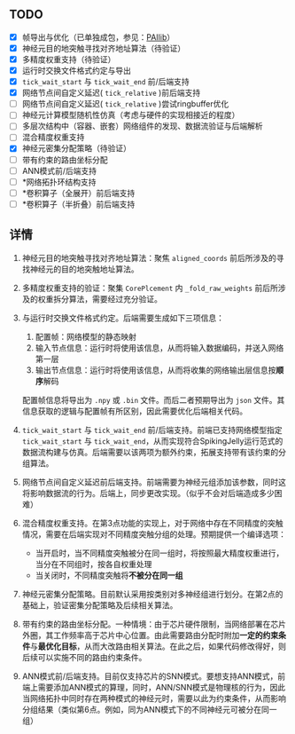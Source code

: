 ## TODO

- [X] 帧导出与优化（已单独成包，参见：[PAIlib](https://github.com/PAICookers/PAIlib)）
- [X] 神经元目的地突触寻找对齐地址算法（待验证）
- [X] 多精度权重支持（待验证）
- [X] 运行时交换文件格式约定与导出
- [X] `tick_wait_start` 与 `tick_wait_end` 前/后端支持
- [X] 网络节点间自定义延迟( `tick_relative` )前后端支持
- [ ] 网络节点间自定义延迟( `tick_relative` )尝试ringbuffer优化
- [ ] 神经元计算模型随机性仿真（考虑与硬件的实现相接近的程度）
- [ ] 多层次结构中（容器、嵌套）网络组件的发现、数据流验证与后端解析
- [ ] 混合精度权重支持
- [X] 神经元密集分配策略（待验证）
- [ ] 带有约束的路由坐标分配
- [ ] ANN模式前/后端支持
- [ ] *网络拓扑环结构支持
- [ ] *卷积算子（全展开）前后端支持
- [ ] *卷积算子（半折叠）前后端支持

## 详情

1. 神经元目的地突触寻找对齐地址算法：聚焦 `aligned_coords` 前后所涉及的寻找神经元的目的地突触地址算法。
2. 多精度权重支持的验证：聚集 `CorePlcement` 内 `_fold_raw_weights` 前后所涉及的权重拆分算法，需要经过充分验证。
3. 与运行时交换文件格式约定。后端需要生成如下三项信息：

   1. 配置帧：网络模型的静态映射
   2. 输入节点信息：运行时将使用该信息，从而将输入数据编码，并送入网络第一层
   3. 输出节点信息：运行时将使用该信息，从而将收集的网络输出层信息按**顺序**解码

   配置帧信息将导出为 `.npy` 或 `.bin` 文件。而后二者预期导出为 `json` 文件。其信息获取的逻辑与配置帧有所区别，因此需要优化后端相关代码。
4. `tick_wait_start` 与 `tick_wait_end` 前/后端支持。前端已支持网络模型指定 `tick_wait_start` 与 `tick_wait_end`，从而实现符合SpikingJelly运行范式的数据流构建与仿真。后端需要以该两项为额外约束，拓展支持带有该约束的分组算法。
5. 网络节点间自定义延迟前后端支持。前端需要为神经元组添加该参数，同时这将影响数据流的行为。后端上，同步更改实现。（似乎不会对后端造成多少困难）
6. 混合精度权重支持。在第3点功能的实现上，对于网络中存在不同精度的突触情况，需要在后端实现对不同精度突触分组的处理。预期提供一个编译选项：

   - 当开启时，当不同精度突触被分在同一组时，将按照最大精度权重进行，当分在不同组时，按各自权重处理
   - 当关闭时，不同精度突触将**不被分在同一组**
7. 神经元密集分配策略。目前默认采用按类别对多神经组进行划分。在第2点的基础上，验证密集分配策略及后续相关算法。
8. 带有约束的路由坐标分配。一种情境：由于芯片硬件限制，当网络部署在芯片外圈，其工作频率高于芯片中心位置。由此需要路由分配时附加**一定的约束条件**与**最优化目标**，从而大改路由相关算法。在此之后，如果代码修改得好，则后续可以实施不同的路由约束条件。
9. ANN模式前/后端支持。目前仅支持芯片的SNN模式。要想支持ANN模式，前端上需要添加ANN模式的算理，同时，ANN/SNN模式是物理核的行为，因此当网络拓扑中同时存在两种模式的神经元时，需要以此为约束条件，从而影响分组结果（类似第6点。例如，同为ANN模式下的不同神经元可被分在同一组）
